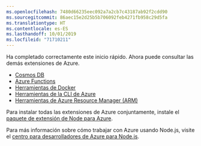 ```yaml
---
ms.openlocfilehash: 7480d66235eec092a7a2cb7c43187ab92f2cdd90
ms.sourcegitcommit: 86aec15e2d25b5b706092feb4271fb958c29d5fa
ms.translationtype: HT
ms.contentlocale: es-ES
ms.lasthandoff: 10/01/2019
ms.locfileid: "71710211"
---
```

Ha completado correctamente este inicio rápido. Ahora puede consultar las demás extensiones de Azure.

* [Cosmos DB](https://marketplace.visualstudio.com/items?itemName=ms-azuretools.vscode-cosmosdb)
* [Azure Functions](https://marketplace.visualstudio.com/items?itemName=ms-azuretools.vscode-azurefunctions)
* [Herramientas de Docker](https://marketplace.visualstudio.com/items?itemName=ms-azuretools.vscode-docker)
* [Herramientas de la CLI de Azure](https://marketplace.visualstudio.com/items?itemName=ms-vscode.azurecli)
* [Herramientas de Azure Resource Manager (ARM)](https://marketplace.visualstudio.com/items?itemName=msazurermtools.azurerm-vscode-tools)

Para instalar todas las extensiones de Azure conjuntamente, instale el [paquete de extensión de Node para Azure](https://marketplace.visualstudio.com/items?itemName=ms-vscode.vscode-node-azure-pack).

Para más información sobre cómo trabajar con Azure usando Node.js, visite el [centro para desarrolladores de Azure para Node.js](https://docs.microsoft.com/azure/javascript).
